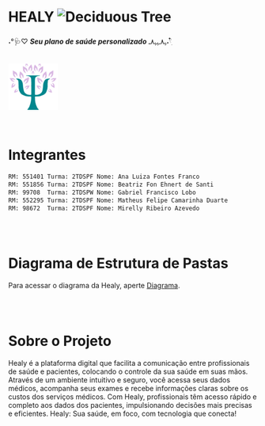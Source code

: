 # HEALY <img src="https://raw.githubusercontent.com/Tarikul-Islam-Anik/Animated-Fluent-Emojis/master/Emojis/Animals/Deciduous%20Tree.png" alt="Deciduous Tree" width="25" height="25" />

˖°🩺♡ ***Seu plano de saúde personalizado*** ﮩ٨ـﮩﮩ٨ـ˖𓍢ִ໋ 

<br>

<div>
<img align="center" alt="logo1" height=20%  width=20% src="documentacao/logo.png" />
</div>

<br>
<br>

# Integrantes
    RM: 551401 Turma: 2TDSPF Nome: Ana Luiza Fontes Franco
    RM: 551856 Turma: 2TDSPF Nome: Beatriz Fon Ehnert de Santi
    RM: 99708  Turma: 2TDSPW Nome: Gabriel Francisco Lobo
    RM: 552295 Turma: 2TDSPF Nome: Matheus Felipe Camarinha Duarte
    RM: 98672  Turma: 2TDSPF Nome: Mirelly Ribeiro Azevedo


<br>
<br>

# Diagrama de Estrutura de Pastas

Para acessar o diagrama da Healy, aperte [Diagrama](documentacao/diagrama.png).

<br>
<br>

# Sobre o Projeto

Healy é a plataforma digital que facilita a comunicação entre profissionais de saúde e pacientes, colocando o controle da sua saúde em suas mãos. Através de um ambiente intuitivo e seguro, você acessa seus dados médicos, acompanha seus exames e recebe informações claras sobre os custos dos serviços médicos. Com Healy, profissionais têm acesso rápido e completo aos dados dos pacientes, impulsionando decisões mais precisas e eficientes. Healy: Sua saúde, em foco, com tecnologia que conecta!

<br>
